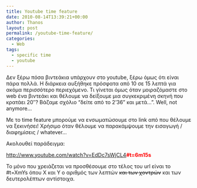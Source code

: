 ```yaml
---
title: Youtube time feature
date: 2010-08-14T13:39:21+00:00
author: Thanos
layout: post
permalink: /youtube-time-feature/
categories:
  - Web
tags:
  - specific time
  - youtube
---
```

Δεν ξέρω πόσα βιντεάκια υπάρχουν στο youtube, ξέρω όμως ότι είναι πάρα πολλά. Η διάρκεια αυξήθηκε πρόσφατα από 10 σε 15 λεπτά για ακόμα περισσότερο περιεχόμενο. Τι γίνεται όμως όταν μοιραζόμαστε στο web ένα βιντεάκι και θέλουμε να δείξουμε μια συγκεκριμένη σκηνή που κρατάει 20&#8243;? Βάζαμε σχόλιο &#8220;δείτε από το 2&#8217;36&#8221; και μετά&#8230;&#8221;. Well, not anymore&#8230;

Με το time feature μπορούμε να ενσωματώσουμε στο link από που θέλουμε να ξεκινήσει! Χρήσιμο όταν θέλουμε να παρακάμψουμε την εισαγωγή / διαφημίσεις / whatever&#8230;

Ακολουθεί παράδειγμα:

<a title="Youtube time feature, html5 etc" href="http://www.youtube.com/watch?v=EdDc7sWjCL4#t=6m15s" target="_blank">http://www.youtube.com/watch?v=EdDc7sWjCL4<span style="color: #ff0000;"><strong>#t=6m15s</strong></span></a>

Το μόνο που χρειάζεται να προσθέσουμε στο τέλος του url είναι το #t=XmYs όπου Χ και Υ ο αριθμός των λεπτών <span style="text-decoration: line-through;">και των χοντρών</span> και των δευτερολέπτων αντίστοιχα.